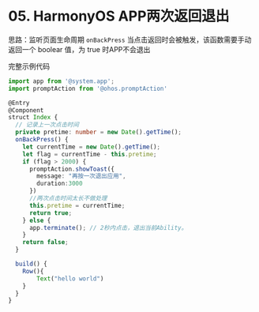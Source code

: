 # 05. HarmonyOS APP两次返回退出

思路：监听页面生命周期 `onBackPress` 当点击返回时会被触发，该函数需要手动返回一个 boolear 值，为 true 时APP不会退出

完整示例代码

```ts
import app from '@system.app';
import promptAction from '@ohos.promptAction'

@Entry
@Component
struct Index {
  // 记录上一次点击时间
  private pretime: number = new Date().getTime();
  onBackPress() {
    let currentTime = new Date().getTime();
    let flag = currentTime - this.pretime;
    if (flag > 2000) {
      promptAction.showToast({
        message: "再按一次退出应用",
        duration:3000
      })
      //两次点击时间太长不做处理
      this.pretime = currentTime;
      return true;
    } else {
      app.terminate(); // 2秒内点击，退出当前Ability。
    }
    return false;
  }

  build() {
    Row(){
        Text("hello world")
    }
  }
}
```

